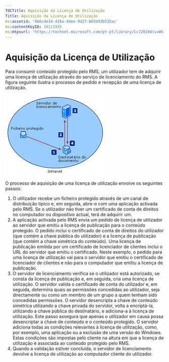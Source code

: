 ```yaml
---
TOCTitle: Aquisição da Licença de Utilização
Title: Aquisição da Licença de Utilização
ms:assetid: '0b6cde34-418a-4dee-9d27-b65b93b535ac'
ms:contentKeyID: 18123935
ms:mtpsurl: 'https://technet.microsoft.com/pt-pt/library/Cc720194(v=WS.10)'
---
```


Aquisição da Licença de Utilização
==================================

Para consumir conteúdo protegido pelo RMS, um utilizador tem de adquirir uma licença de utilização através do serviço de licenciamento do RMS. A figura seguinte ilustra o processo de pedido e recepção de uma licença de utilização.

![](images/Cc720194.37b8d28c-9749-4e81-bc6a-22692fefb8b6(WS.10).gif)

O processo de aquisição de uma licença de utilização envolve os seguintes passos:

1.  O utilizador recebe um ficheiro protegido através de um canal de distribuição típico e, em seguida, abre-o com uma aplicação activada pelo RMS. Se o utilizador não tiver um certificado de conta de direitos no computador ou dispositivo actual, terá de adquirir um.
2.  A aplicação activada pelo RMS envia um pedido de licença de utilizador ao servidor que emitiu a licença de publicação para o conteúdo protegido. O pedido inclui o certificado de conta de direitos do utilizador (que contém a chave pública do utilizador) e a licença de publicação (que contém a chave simétrica do conteúdo).
    Uma licença de publicação emitida por um certificado de licenciador de clientes inclui o URL do servidor que emitiu o certificado. Neste exemplo, o pedido para uma licença de utilização vai para o servidor que emitiu o certificado de licenciador de clientes e não para o computador que emitiu a licença de publicação.
3.  O servidor de licenciamento verifica se o utilizador está autorizado, se consta da licença de publicação e, em seguida, cria uma licença de utilização. O servidor valida o certificado de conta do utilizador e, em seguida, determina quais as permissões concedidas ao utilizador, seja directamente ou como um membro de um grupo a quem tenham sido concedidas permissões.
    O servidor desencripta a chave de conteúdo simétrica utilizando a chave privada do servidor, volta a encriptá-la, utilizando a chave pública do destinatário, e adiciona-a à licença de utilização. Este passo assegura que apenas o utilizador em causa possa desencriptar a chave de conteúdo e o conteúdo protegido.
    O servidor adiciona todas as condições relevantes à licença de utilização, como, por exemplo, uma aplicação ou a exclusão de uma versão do Windows. Estas condições são impostas pelo cliente na altura em que a licença de utilização é associada ao conteúdo protegido pelo RMS.
4.  Quando a validação estiver concluída, o servidor de licenciamento devolve a licença de utilização ao computador cliente do utilizador.
